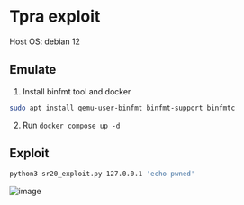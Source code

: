 # Tpra exploit

Host OS: debian 12

## Emulate

1. Install binfmt tool and docker

```bash
sudo apt install qemu-user-binfmt binfmt-support binfmtc
```

2. Run `docker compose up -d`

## Exploit

```bash
python3 sr20_exploit.py 127.0.0.1 'echo pwned'
```

![image](https://github.com/user-attachments/assets/8778dff1-4c03-48be-b9f5-a50f2b5895b2)





